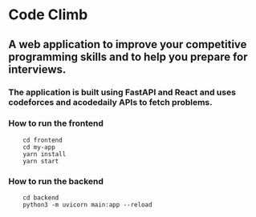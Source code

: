 # Code Climb

## A web application to improve your competitive programming skills and to help you prepare for interviews.
### The application is built using FastAPI and React and uses codeforces and acodedaily APIs to fetch problems.

### How to run the frontend

``` 
    cd frontend
    cd my-app
    yarn install
    yarn start
```

### How to run the backend

```
    cd backend
    python3 -m uvicorn main:app --reload
```